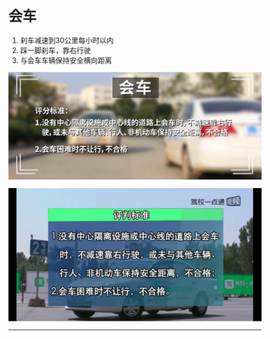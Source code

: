 # 会车

1. 刹车减速到30公里每小时以内
2. 踩一脚刹车，靠右行驶
3. 与会车车辆保持安全横向距离

![1545206367905.png](image/1545206367905.png)

![1545216328321.png](image/1545216328321.png)




---
